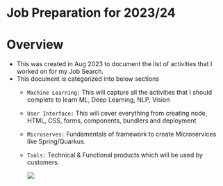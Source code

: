 # Job Preparation for 2023/24

# Overview
- This was created in Aug 2023 to document the list of activities that I worked on for my Job Search.
- This document is categorized into below sections
  - `Machine Learning:` This will capture all the activities that I should complete to learn ML, Deep Learning, NLP, Vision
  - `User Interface:` This will cover everything from creating node, HTML, CSS, forms, components, bundlers and deployment
  - `Microserves:` Fundamentals of framework to create Microservices like Spring/Quarkus.
  - `Tools:` Technical & Functional products which will be used by customers.

    [![](https://mermaid.ink/img/pako:eNpdlEFvm0AQhf_KiLNT2dhgzC22D20SqjS46qHuYQxjs2LZdZfFFYry37trFoKNhITmm3ma91h49zKZkxd7fxvMFQq9KVDpvQBzaaY5wZM8QEqosgLWLfhTf9HRfuBhBglmBRMEL6ZNMHG6a_DhZ00KvglN6ogZ3eE5JCxT0rRcWEb1HV3ATkruqgnqogaYxvB7-iWcmDv4Ax16bXUhBcyuaBl0zCEUOdbgD1PLgXCpeQvzbsgfo-9NdW5hEYNFUXAz1e6kjSPooFWM5o7VGSuZfuA2CQjd9LgheYFHfpKw_BxeTR37ujO0M2d3CV15k6bO13xUfUqdo8WouEudmasXV3wjzLS14hT6-qu6gmBQ6UGqpWoPUpbWgROLHFs3IuekamvAjfVoS5xdSLUQDWjVL4sXHDmb9VGmZ2XOi3Nnid-THw2qsqlHHgf03BxICdJUO8kgGmu-NdwQdxBmY7JGbV5bpxjdkF9SlUcu_7n0VjdLPuOxRJdfGNxsQm3GJZYuw2U0hhusiLsEVzfetqjxgDW5DEML5z18FDU7mO-uC3EZjlkiBTPvxka2-tQd8OYtGdcX9sx5E68iVSHLzUf-bvv2ni6oor0Xm8ecjthwvff24sO0YqNl2orMi7VqaOI15xw1bRmeFFZefERemyrldouk-3Fc_x8f_wHffCuZ?type=png)](https://mermaid.live/edit#pako:eNpdlEFvm0AQhf_KiLNT2dhgzC22D20SqjS46qHuYQxjs2LZdZfFFYry37trFoKNhITmm3ma91h49zKZkxd7fxvMFQq9KVDpvQBzaaY5wZM8QEqosgLWLfhTf9HRfuBhBglmBRMEL6ZNMHG6a_DhZ00KvglN6ogZ3eE5JCxT0rRcWEb1HV3ATkruqgnqogaYxvB7-iWcmDv4Ax16bXUhBcyuaBl0zCEUOdbgD1PLgXCpeQvzbsgfo-9NdW5hEYNFUXAz1e6kjSPooFWM5o7VGSuZfuA2CQjd9LgheYFHfpKw_BxeTR37ujO0M2d3CV15k6bO13xUfUqdo8WouEudmasXV3wjzLS14hT6-qu6gmBQ6UGqpWoPUpbWgROLHFs3IuekamvAjfVoS5xdSLUQDWjVL4sXHDmb9VGmZ2XOi3Nnid-THw2qsqlHHgf03BxICdJUO8kgGmu-NdwQdxBmY7JGbV5bpxjdkF9SlUcu_7n0VjdLPuOxRJdfGNxsQm3GJZYuw2U0hhusiLsEVzfetqjxgDW5DEML5z18FDU7mO-uC3EZjlkiBTPvxka2-tQd8OYtGdcX9sx5E68iVSHLzUf-bvv2ni6oor0Xm8ecjthwvff24sO0YqNl2orMi7VqaOI15xw1bRmeFFZefERemyrldouk-3Fc_x8f_wHffCuZ)
